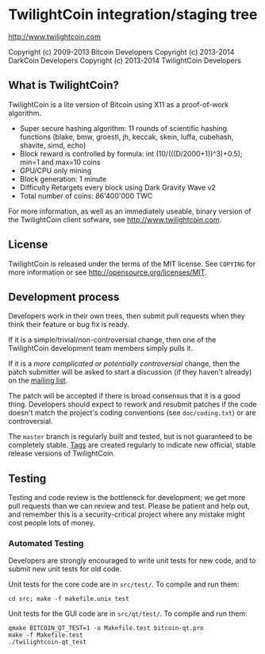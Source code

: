 TwilightCoin integration/staging tree
================================

http://www.twilightcoin.com

Copyright (c) 2009-2013 Bitcoin Developers
Copyright (c) 2013-2014 DarkCoin Developers
Copyright (c) 2013-2014 TwilightCoin Developers

What is TwilightCoin?
----------------

TwilightCoin is a lite version of Bitcoin using X11 as a proof-of-work algorithm.
 - Super secure hashing algorithm: 11 rounds of scientific hashing functions (blake, bmw, groestl, jh, keccak, skein, luffa, cubehash, shavite, simd, echo)
 - Block reward is controlled by formula: int (10/(((D/2000+1))^3)+0.5); min=1 and max=10 coins
 - GPU/CPU only mining
 - Block generation: 1 minute
 - Difficulty Retargets every block using Dark Gravity Wave v2
 - Total number of coins: 86'400'000 TWC

For more information, as well as an immediately useable, binary version of
the TwilightCoin client sofware, see http://www.twilightcoin.com.

License
-------

TwilightCoin is released under the terms of the MIT license. See `COPYING` for more
information or see http://opensource.org/licenses/MIT.

Development process
-------------------

Developers work in their own trees, then submit pull requests when they think
their feature or bug fix is ready.

If it is a simple/trivial/non-controversial change, then one of the TwilightCoin
development team members simply pulls it.

If it is a *more complicated or potentially controversial* change, then the patch
submitter will be asked to start a discussion (if they haven't already) on the
[mailing list](http://sourceforge.net/mailarchive/forum.php?forum_name=bitcoin-development).

The patch will be accepted if there is broad consensus that it is a good thing.
Developers should expect to rework and resubmit patches if the code doesn't
match the project's coding conventions (see `doc/coding.txt`) or are
controversial.

The `master` branch is regularly built and tested, but is not guaranteed to be
completely stable. [Tags](https://github.com/bitcoin/bitcoin/tags) are created
regularly to indicate new official, stable release versions of TwilightCoin.

Testing
-------

Testing and code review is the bottleneck for development; we get more pull
requests than we can review and test. Please be patient and help out, and
remember this is a security-critical project where any mistake might cost people
lots of money.

### Automated Testing

Developers are strongly encouraged to write unit tests for new code, and to
submit new unit tests for old code.

Unit tests for the core code are in `src/test/`. To compile and run them:

    cd src; make -f makefile.unix test

Unit tests for the GUI code are in `src/qt/test/`. To compile and run them:

    qmake BITCOIN_QT_TEST=1 -o Makefile.test bitcoin-qt.pro
    make -f Makefile.test
    ./twilightcoin-qt_test

